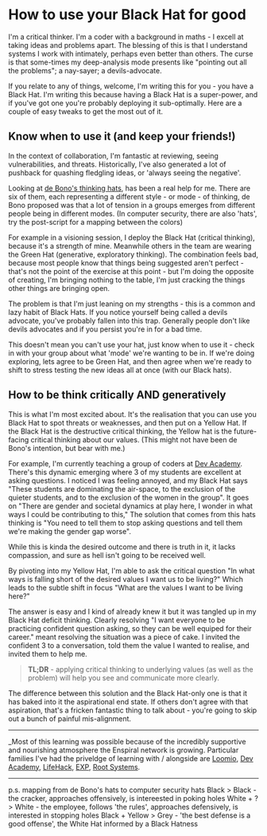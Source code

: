 # How to use your Black Hat for good

I'm a critical thinker.
I'm a coder with a background in maths - I excell at taking ideas and problems apart.
The blessing of this is that I understand systems I work with intimately, perhaps even better than others.
The curse is that some-times my deep-analysis mode presents like "pointing out all the problems"; a nay-sayer; a devils-advocate.

If you relate to any of things, welcome, I'm writing this for you - you have a Black Hat.
I'm writing this because having a Black Hat is a super-power, and if you've got one you're probably deploying it sub-optimally.
Here are a couple of easy tweaks to get the most out of it.


## Know when to use it (and keep your friends!) 

In the context of collaboration, I'm fantastic at reviewing, seeing vulnerabilities, and threats.
Historically, I've also generated a lot of pushback for quashing fledgling ideas, or 'always seeing the negative'.

Looking at [de Bono's thinking hats](http://www.debonothinkingsystems.com/tools/6hats.htm), has been a real help for me.
There are six of them, each representing a different style - or mode - of thinking, de Bono proposed was that a lot of tension in a groups emerges from different people being in different modes.
(In computer security, there are also 'hats', try the post-script for a mapping between the colors)

For example in a visioning session, I deploy the Black Hat (critical thinking), because it's a strength of mine.
Meanwhile others in the team are wearing the Green Hat (generative, exploratory thinking).
The combination feels bad, because most people know that things being suggested aren't perfect - that's not the point of the exercise at this point - but I'm doing the opposite of creating, I'm bringing nothing to the table, I'm just cracking the things other things are bringing open.

The problem is that I'm just leaning on my strengths - this is a common and lazy habit of Black Hats.
If you notice yourself being called a devils advocate, you've probably fallen into this trap.
Generally people don't like devils advocates and if you persist you're in for a bad time.

This doesn't mean you can't use your hat, just know when to use it - check in with your group about what 'mode' we're wanting to be in.
If we're doing exploring, lets agree to be Green Hat, and then agree when we're ready to shift to stress testing the new ideas all at once (with our Black hats).


## How to be think critically AND generatively

This is what I'm most excited about. 
It's the realisation that you can use you Black Hat to spot threats or weaknesses, and then put on a Yellow Hat.
If the Black Hat is the destructive critical thinking, the Yellow hat is the future-facing critical thinking about our values. 
(This might not have been de Bono's intention, but bear with me.) 

For example, I'm currently teaching a group of coders at [Dev Academy](http://www.devacademy.co.nz/).
There's this dynamic emerging where 3 of my students are excellent at asking questions.
I noticed I was feeling annoyed, and my Black Hat says "These students are dominating the air-space, to the exclusion of the quieter students, and to the exclusion of the women in the group".
It goes on "There are gender and societal dynamics at play here, I wonder in what ways I could be contributing to this,"
The solution that comes from this hats thinking is "You need to tell them to stop asking questions and tell them we're making the gender gap worse".

While this is kinda the desired outcome and there is truth in it, it lacks compassion, and sure as hell isn't going to be received well.


By pivoting into my Yellow Hat, I'm able to ask the critical question "In what ways is falling short of the desired values I want us to be living?"
Which leads to the subtle shift in focus "What are the values I want to be living here?"

The answer is easy and I kind of already knew it but it was tangled up in my Black Hat deficit thinking.
Clearly resolving "I want everyone to be practicing confident question asking, so they can be well equiped for their career." meant resolving the situation was a piece of cake.
I invited the confident 3 to a conversation, told them the value I wanted to realise, and invited them to help me.

> **TL;DR** - applying critical thinking to underlying values (as well as the problem) will help you see and communicate more clearly.

The difference between this solution and the Black Hat-only one is that it has baked into it the aspirational end state.
If others don't agree with that aspiration, that's a fricken fantastic thing to talk about - you're going to skip out a bunch of painful mis-alignment.


---

_Most of this learning was possible because of the incredibly supportive and nourishing atmosphere the Enspiral network is growing.
Particular families I've had the priveldge of learning with / alongside are [Loomio](https://www.loomio.org/), [Dev Academy](http://www.devacademy.co.nz/), [LifeHack](http://lifehackhq.co/), [EXP](http://www.exp.agency/), [Root Systems](https://github.com/enspiral-root-systems).

---

p.s. mapping from de Bono's hats to computer security hats
Black > Black - the cracker, approaches offensively, is intereested in poking holes
White + ? > White - the employee, follows 'the rules', approaches defensively, is interested in stopping holes
Black + Yellow > Grey - 'the best defense is a good offense', the White Hat informed by a Black Hatness
